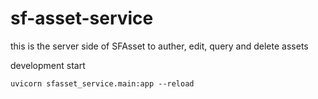 # sf-asset-service

this is the server side of SFAsset to auther, edit, query and delete assets

development start
```
uvicorn sfasset_service.main:app --reload
```
